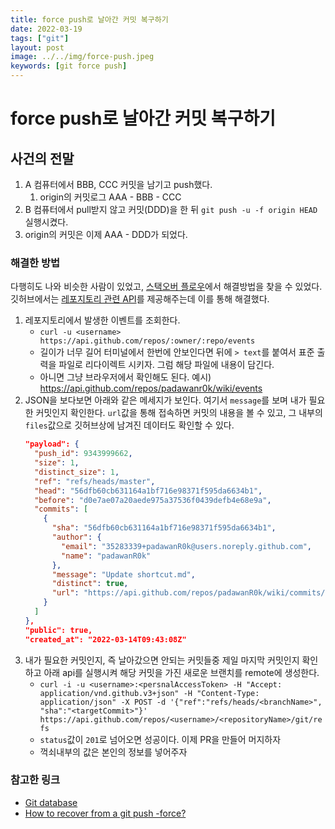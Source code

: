 ```yaml
---
title: force push로 날아간 커밋 복구하기
date: 2022-03-19
tags: ["git"]
layout: post
image: ../../img/force-push.jpeg
keywords: [git force push]
---
```

# force push로 날아간 커밋 복구하기

## 사건의 전말
1. A 컴퓨터에서 BBB, CCC 커밋을 남기고 push했다.
    1.  origin의 커밋로그 AAA - BBB - CCC
2. B 컴퓨터에서 pull받지 않고 커밋(DDD)을 한 뒤 `git push -u -f origin HEAD` 실행시켰다.
3. origin의 커밋은 이제 AAA - DDD가 되었다.

### 해결한 방법
다행히도 나와 비슷한 사람이 있었고, [스택오버 플로우](https://stackoverflow.com/a/43271529)에서 해결방법을 찾을 수 있었다.
깃허브에서는 [레포지토리 관련 API](https://docs.github.com/en/rest/reference/git#create-a-reference)를 제공해주는데 이를 통해 해결했다.

1. 레포지토리에서 발생한 이벤트를 조회한다.
    - `curl -u <username> https://api.github.com/repos/:owner/:repo/events`
    - 길이가 너무 길어 터미널에서 한번에 안보인다면 뒤에 `> text`를 붙여서 표준 출력을 파일로 리다이렉트 시키자. 그럼 해당 파일에 내용이 담긴다.
    - 아니면 그냥 브라우저에서 확인해도 된다. 예시) https://api.github.com/repos/padawanr0k/wiki/events
2. JSON을 보다보면 아래와 같은 메세지가 보인다. 여기서 `message`를 보며 내가 필요한 커밋인지 확인한다. `url`값을 통해 접속하면 커밋의 내용을 볼 수 있고, 그 내부의 `files`값으로 깃허브상에 남겨진 데이터도 확인할 수 있다.
    ```json
    "payload": {
      "push_id": 9343999662,
      "size": 1,
      "distinct_size": 1,
      "ref": "refs/heads/master",
      "head": "56dfb60cb631164a1bf716e98371f595da6634b1",
      "before": "d0e7ae07a20aede975a37536f0439defb4e68e9a",
      "commits": [
        {
          "sha": "56dfb60cb631164a1bf716e98371f595da6634b1",
          "author": {
            "email": "35283339+padawanR0k@users.noreply.github.com",
            "name": "padawanR0k"
          },
          "message": "Update shortcut.md",
          "distinct": true,
          "url": "https://api.github.com/repos/padawanR0k/wiki/commits/56dfb60cb631164a1bf716e98371f595da6634b1"
        }
      ]
    },
    "public": true,
    "created_at": "2022-03-14T09:43:08Z"
    ```
3. 내가 필요한 커밋인지, 즉 날아갔으면 안되는 커밋들중 제일 마지막 커밋인지 확인하고 아래 api를 실행시켜 해당 커밋을 가진 새로운 브랜치를 remote에 생성한다.
    - `curl -i -u <username>:<persnalAccessToken> -H "Accept: application/vnd.github.v3+json" -H "Content-Type: application/json" -X POST -d '{"ref":"refs/heads/<branchName>", "sha":"<targetCommit>"}' https://api.github.com/repos/<username>/<repositoryName>/git/refs`
    - `status`값이 `201`로 넘어오면 성공이다. 이제 PR을 만들어 머지하자
    - 꺽쇠내부의 값은 본인의 정보를 넣어주자

### 참고한 링크
- [Git database](https://docs.github.com/en/rest/reference/git#create-a-reference)
- [How to recover from a git push -force?](https://stackoverflow.com/a/43271529)



